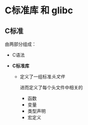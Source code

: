 C标准库 和 glibc
============================

C标准
----------

由两部分组成：
  
  - C语法
  
  - **C标准库**
    
    - 定义了一组标准*头文件*
    
      进而定义了每个头文件中相关的
      
      - 函数
      - 变量
      - 类型声明
      - 宏定义
      
      
